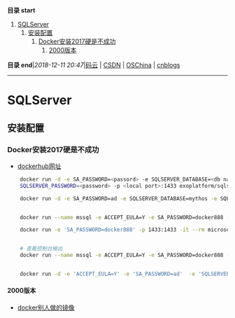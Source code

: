 **目录 start**

1. [SQLServer](#sqlserver)
    1. [安装配置](#安装配置)
        1. [Docker安装2017硬是不成功](#docker安装2017硬是不成功)
            1. [2000版本](#2000版本)

**目录 end**|_2018-12-11 20:47_|[码云](https://gitee.com/gin9) | [CSDN](http://blog.csdn.net/kcp606) | [OSChina](https://my.oschina.net/kcp1104) | [cnblogs](http://www.cnblogs.com/kuangcp)
****************************************
# SQLServer

## 安装配置
### Docker安装2017硬是不成功
- [dockerhub网址](https://hub.docker.com/r/exoplatform/sqlserver/)

```sh
    docker run -d -e SA_PASSWORD=<passord> -e SQLSERVER_DATABASE=<db name> -e SQLSERVER_USER=<user> -e 
    SQLSERVER_PASSWORD=<password> -p <local port>:1433 exoplatform/sqlserver:ctp2-1-1

    docker run -d -e SA_PASSWORD=ad -e SQLSERVER_DATABASE=mythos -e SQLSERVER_USER=myth -e SQLSERVER_PASSWORD=jiushi -p 1433:1433 mssql


    docker run --name mssql -e ACCEPT_EULA=Y -e SA_PASSWORD=docker888 -e SQLSERVER_USER=myth -e SQLSERVER_PASSWORD=jiushi -p 1433:1433 -d microsoft/mssql-server-linux:latest

    docker run -e 'SA_PASSWORD=docker888' -p 1433:1433 -it --rm microsoft/mssql-server-linux:latest /opt/mssql/bin/sqlservr --accept-eula


    # 查看控制台输出
    docker run --name mssql -e ACCEPT_EULA=Y -e SA_PASSWORD=docker888 -e SQLSERVER_USER=myth -e SQLSERVER_PASSWORD=jiushi -p 1433:1433 -it microsoft/mssql-server-linux:2017-GA


    docker run -d -e 'ACCEPT_EULA=Y' -e 'SA_PASSWORD=ad'  -e 'SQLSERVER_PASSWORD=jiushi' -p 1433:1433 microsoft/mssql-server-linux:2017-GA 

```
#### 2000版本
- [docker别人做的镜像](https://hub.docker.com/r/rsmoorthy/mssql/)